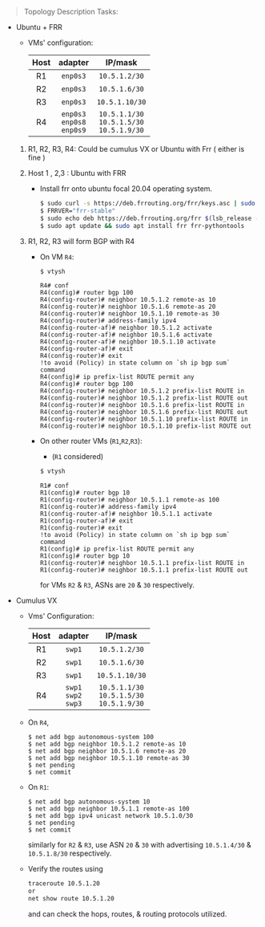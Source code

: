 > Topology Description Tasks:

* Ubuntu + FRR

    * VMs' configuration:

        Host | adapter | IP/mask
        :--: | :--: | :--:
        R1 | `enp0s3` | `10.5.1.2/30`
        R2 | `enp0s3` | `10.5.1.6/30`
        R3 | `enp0s3` | `10.5.1.10/30`
        R4 | `enp0s3`<br>`enp0s8`<br>`enp0s9` | `10.5.1.1/30` <br> `10.5.1.5/30`<br>`10.5.1.9/30`

    1. R1, R2, R3, R4: Could be cumulus VX or Ubuntu with Frr ( either is fine )
    2. Host 1 , 2,3 : Ubuntu with FRR

        * Install frr onto ubuntu focal 20.04 operating system.
            ```bash
            $ sudo curl -s https://deb.frrouting.org/frr/keys.asc | sudo apt-key add -
            $ FRRVER="frr-stable"
            $ sudo echo deb https://deb.frrouting.org/frr $(lsb_release -s -c) $FRRVER | sudo tee -a /etc/apt/sources.list.d/frr.list
            $ sudo apt update && sudo apt install frr frr-pythontools
            ```


    3. R1, R2, R3 will form BGP with R4

        * On VM `R4`:
            ```bash
            $ vtysh
            ```
            ```ios
            R4# conf
            R4(config)# router bgp 100
            R4(config-router)# neighbor 10.5.1.2 remote-as 10
            R4(config-router)# neighbor 10.5.1.6 remote-as 20
            R4(config-router)# neighbor 10.5.1.10 remote-as 30
            R4(config-router)# address-family ipv4
            R4(config-router-af)# neighbor 10.5.1.2 activate
            R4(config-router-af)# neighbor 10.5.1.6 activate
            R4(config-router-af)# neighbor 10.5.1.10 activate
            R4(config-router-af)# exit
            R4(config-router)# exit
            !to avoid (Policy) in state column on `sh ip bgp sum` command
            R4(config)# ip prefix-list ROUTE permit any
            R4(config)# router bgp 100
            R4(config-router)# neighbor 10.5.1.2 prefix-list ROUTE in
            R4(config-router)# neighbor 10.5.1.2 prefix-list ROUTE out
            R4(config-router)# neighbor 10.5.1.6 prefix-list ROUTE in
            R4(config-router)# neighbor 10.5.1.6 prefix-list ROUTE out
            R4(config-router)# neighbor 10.5.1.10 prefix-list ROUTE in
            R4(config-router)# neighbor 10.5.1.10 prefix-list ROUTE out
            ```

        * On other router VMs (`R1`,`R2`,`R3`):
            * (`R1` considered)
            ```bash
            $ vtysh
            ```
            ```ios
            R1# conf
            R1(config)# router bgp 10
            R1(config-router)# neighbor 10.5.1.1 remote-as 100
            R1(config-router)# address-family ipv4
            R1(config-router-af)# neighbor 10.5.1.1 activate
            R1(config-router-af)# exit
            R1(config-router)# exit
            !to avoid (Policy) in state column on `sh ip bgp sum` command
            R1(config)# ip prefix-list ROUTE permit any
            R1(config)# router bgp 10
            R1(config-router)# neighbor 10.5.1.1 prefix-list ROUTE in
            R1(config-router)# neighbor 10.5.1.1 prefix-list ROUTE out
            ```
            
            for VMs `R2` & `R3`, ASNs are `20` & `30` respectively.

* Cumulus VX

    * Vms' Configuration:

        Host | adapter | IP/mask
        :--: | :--: | :--:
        R1 | `swp1` | `10.5.1.2/30`
        R2 | `swp1` | `10.5.1.6/30`
        R3 | `swp1` | `10.5.1.10/30`
        R4 | `swp1`<br>`swp2`<br>`swp3` | `10.5.1.1/30` <br> `10.5.1.5/30`<br>`10.5.1.9/30`

    * On `R4`,

        ```nclu
        $ net add bgp autonomous-system 100
        $ net add bgp neighbor 10.5.1.2 remote-as 10
        $ net add bgp neighbor 10.5.1.6 remote-as 20
        $ net add bgp neighbor 10.5.1.10 remote-as 30
        $ net pending
        $ net commit
        ```

    * On `R1`:

        ```nclu
        $ net add bgp autonomous-system 10
        $ net add bgp neighbor 10.5.1.1 remote-as 100
        $ net add bgp ipv4 unicast network 10.5.1.0/30
        $ net pending
        $ net commit
        ```
        similarly for `R2` & `R3`, use ASN `20` & `30` with advertising `10.5.1.4/30` & `10.5.1.8/30` respectively.
        
    * Verify the routes using
         ```bash
         traceroute 10.5.1.20
         or
         net show route 10.5.1.20
         ```
         and can check the hops, routes, & routing protocols utilized.
